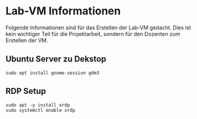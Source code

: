 # Lab-VM Informationen

Folgende Informationen sind für das Erstellen der Lab-VM gedacht. Dies ist kein wichtiger Teil für die Projektarbeit, sondern für den Dozenten zum Erstellen der VM.


## Ubuntu Server zu Dekstop

```
sudo apt install gnome-session gdm3
```

## RDP Setup

```
sudo apt -y install xrdp
sudo systemctl enable xrdp
```

